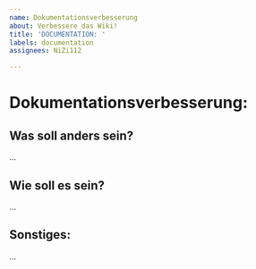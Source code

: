 ```yaml
---
name: Dokumentationsverbesserung
about: Verbessere das Wiki!
title: 'DOCUMENTATION: '
labels: documentation
assignees: NiZi112

---
```

# Dokumentationsverbesserung:
## Was soll anders sein?
...

## Wie soll es sein?
...

## Sonstiges:
...
